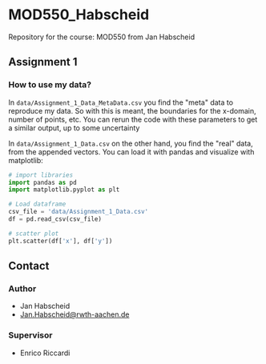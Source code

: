 # MOD550_Habscheid
Repository for the course: MOD550 from Jan Habscheid

## Assignment 1

### How to use my data?

In `data/Assignment_1_Data_MetaData.csv` you find the "meta" data to reproduce my data. So with this is meant, the boundaries for the x-domain, number of points, etc. 
You can rerun the code with these parameters to get a similar output, up to some uncertainty

In `data/Assignment_1_Data.csv` on the other hand, you find the "real" data, from the appended vectors.
You can load it with pandas and visualize with matplotlib:

``` python
# import libraries
import pandas as pd
import matplotlib.pyplot as plt

# Load dataframe
csv_file = 'data/Assignment_1_Data.csv'
df = pd.read_csv(csv_file)

# scatter plot
plt.scatter(df['x'], df['y'])
```

## Contact

### Author

- Jan Habscheid
- [Jan.Habscheid@rwth-aachen.de](mailto:Jan.Habscheid@rwth-aachen.de)

### Supervisor

- Enrico Riccardi
